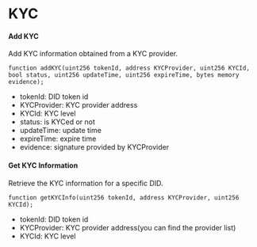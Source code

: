 # KYC

#### Add KYC

Add KYC information obtained from a KYC provider.

```solidity
function addKYC(uint256 tokenId, address KYCProvider, uint256 KYCId, bool status, uint256 updateTime, uint256 expireTime, bytes memory evidence);
```

* tokenId: DID token id
* KYCProvider: KYC provider address
* KYCId: KYC level
* status: is KYCed or not
* updateTime: update time
* expireTime: expire time
* evidence: signature provided by KYCProvider

#### Get KYC Information

Retrieve the KYC information for a specific DID.

```solidity
function getKYCInfo(uint256 tokenId, address KYCProvider, uint256 KYCId);
```

* tokenId: DID token id
* KYCProvider: KYC provider address(you can find the provider list)
* KYCId: KYC level
